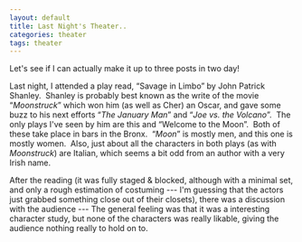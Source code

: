 ```yaml
---
layout: default
title: Last Night's Theater..
categories: theater
tags: theater
---
```

<p>Let's see if I can actually make it up to three posts in two day!</p>
<p>Last night, I attended a play read, “Savage in Limbo” by John Patrick Shanley.  Shanley is probably best known as the write of the movie “<em>Moonstruck</em>” which won him (as well as Cher) an Oscar, and gave some buzz to his next efforts “<em>The January Man</em>” and “<em>Joe vs. the Volcano</em>”.  The only plays I've seen by him are this and “Welcome to the Moon”.  Both of these take place in bars in the Bronx.  “<em>Moon</em>” is mostly men, and this one is mostly women.  Also, just about all the characters in both plays (as with <em>Moonstruck</em>) are Italian, which seems a bit odd from an author with a very Irish name. </p>
<p>After the reading (it was fully staged &amp; blocked, although with a minimal set, and only a rough estimation of costuming --- I'm guessing that the actors just grabbed something close out of their closets), there was a discussion with the audience --- The general feeling was that it was a interesting character study, but none of the characters was really likable, giving the audience nothing really to hold on to.</p>
<p> </p>